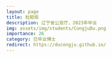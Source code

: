 ```yaml
---
layout: page
title: 杜聪炬
description: 辽宁省公安厅，2023年毕业
img: assets/img/students/CongjuDu.png
importance: 26
category: 已毕业博士
redirect: https://ducongju.github.io/
---
```

